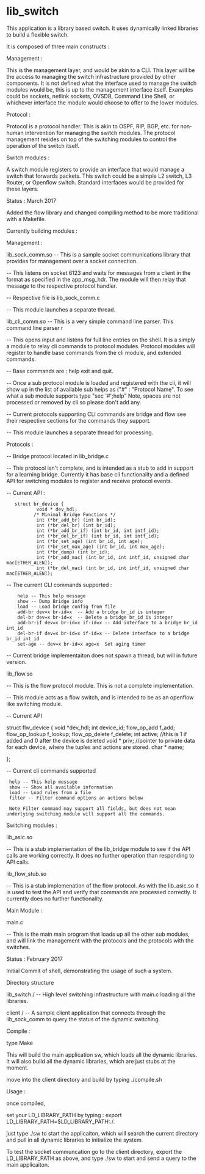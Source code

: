 # lib_switch

This application is a library based switch.  It uses dynamically linked libraries to build a flexible switch.

It is composed of three main constructs :

Management :

This is the management layer, and would be akin to a CLI.  This layer will be the access to managing the switch infrastructure provided by other components.   It is not defined what the interface used to manage the switch modules would be, this is up to the management interface itself.  Examples could be sockets, netlink sockets, OVSDB, Command Line Shell, or whichever interface the module would choose to offer to the lower modules.

Protocol :

Protocol is a protocol handler.  This is akin to OSPF, RIP, BGP, etc. for non-human intervention for managing the switch modules.  The protocol management resides on top of the switching modules to control the operation of the switch itself.

Switch modules :

A switch module registers to provide an interface that would manage a switch that forwards packets.  This switch could be a simple L2 switch, L3 Router, or Openflow switch.  Standard interfaces would be provided for these layers.

Status : March 2017

Added the flow library and changed compiling method to be more traditional with a Makefile.

Currently building modules :

Management :

lib_sock_comm.so -- This is a sample socket communications library that provides for management over a socket connection.

 -- This listens on socket 6123 and waits for messages from a client in the format as specified in the app_msg_hdr.   The module will then relay that message to the respective protocol handler. 

 -- Respective file is lib_sock_comm.c

 -- This module launches a separate thread.

lib_cli_comm.so -- This is a very simple command line parser.   This command line parser r

  -- This opens input and listens for full line entries on the shell.   It is a 
 simply a module to relay cli commands to protocol modules.   Protocol modules will register to handle base commands from the cli module, and extended commands.

 -- Base commands are : help exit and quit.

 -- Once a sub protocol module is loaded and registered with the cli, it will show up in the list of available sub helps as ("#" : "Protocol Name".   To see what a sub module supports type "sec '#';help"  Note, spaces are not processed or removed by cli so please don't add any.

 -- Current protocols supporting CLI commands are bridge and flow see their respective sections for the commands they support.

 -- This module launches a separate thread for processing.

Protocols :

 -- Bridge protocol located in lib_bridge.c

 -- This protocol isn't complete, and is intended as a stub to add in support for a learning bridge.   Currently it has base cli functionality and a defined API for switching modules to register and receive protocol events.   

 -- Current API :

       struct br_device {
               void * dev_hdl;
              /* Minimal Bridge Functions */
               int (*br_add_br) (int br_id);
               int (*br_del_br) (int br_id);
               int (*br_add_br_if) (int br_id, int intf_id);
               int (*br_del_br_if) (int br_id, int intf_id);
               int (*br_set_age) (int br_id, int age);
               int (*br_set_max_age) (int br_id, int max_age);
               int (*br_dump) (int br_id);
               int (*br_add_mac) (int br_id, int intf_id, unsigned char mac[ETHER_ALEN]);
               int (*br_del_mac) (int br_id, int intf_id, unsigned char mac[ETHER_ALEN]); 

  -- The current CLI commands supported :

        help -- This help message
        show -- Dump Bridge info 
        load -- Load bridge config from file 
        add-br dev=x br-id=x  -- Add a bridge br_id is integer 
        del-br dev=x br-id=x  -- Delete a bridge br_id is integer 
        add-br-if dev=x br-id=x if-id=x -- Add interface to a bridge br_id int_id 
        del-br-if dev=x br-id=x if-id=x -- Delete interface to a bridge br_id int_id 
        set-age -- dev=x br-id=x age=x  Set aging timer 
      
  -- Current bridge implementaiton does not spawn a thread, but will in future version.

lib_flow.so 

  -- This is the flow protocol module.  This is not a complete implementation.

  -- This module acts as a flow switch, and is intended to be as an openflow like switching module.

  -- Current API

struct flw_device {
        void *dev_hdl;
        int device_id;
        flow_op_add f_add;
        flow_op_lookup f_lookup;
        flow_op_delete f_delete;
        int active; //this is 1 if added and 0 after the device is deleted
        void * priv; //pointer to private data for each device, where the tuples and actions are stored.
        char * name;

}; 

 -- Current cli commands supported 

     help -- This help message 
     show -- Show all available information
     load -- Load rules from a file 
     filter -- Filter command options an actions below 

     Note Filter command may support all fields, but does not mean underlying switching module will support all the commands.

Switching modules :

lib_asic.so 

   -- This is a stub implementation of the lib_bridge module to see if the API calls are working correctly.   It does no further operation than responding to API calls.

lib_flow_stub.so

   -- This is a stub implemenation of the flow protocol.  As with the lib_asic.so it is used to test the API and verify that commands are processed correctly.  It currently does no further functionality.

Main Module :

main.c 

  -- This is the main main program that loads up all the other sub modules, and will link the management with the protocols and the protocols with the switches. 

Status : February 2017

Initial Commit of shell, demonstrating the usage of such a system.


Directory structure 

lib_switch /  -- High level switching infrastructure with main.c loading all the libraries.

client / -- A sample client application that connects through the lib_sock_comm to query the status of the dynamic switching.


Compile :

type Make 

This will build the main application sw, which loads all the dynamic libraries.  It will also build all the dynamic libraries, which are just stubs at the moment.

move into the client directory and build by typing ./compile.sh


Usage :

once compiled, 

set your LD_LIBRARY_PATH by typing : export LD_LIBRARY_PATH=$LD_LIBRARY_PATH:./.

just type ./sw   to start the applicaiton, which will search the current directory and pull in all dynamic libraries to initialize the system.

To test the socket communcation go to the client directory, export the LD_LIBRARY_PATH as above, and type ./sw to start and send a query to the main applicaiton.

